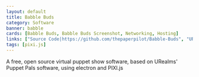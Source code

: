```yaml
---
layout: default
title: Babble Buds
category: Software
banner: babble
cards: [Babble Buds, Babble Buds Screenshot, Networking, Hosting]
links: ["Source Code|https://github.com/thepaperpilot/Babble-Buds", "URealms Post|https://forums.urealms.com/discussion/272/babble/p1"]
tags: [pixi.js]
---
```

A free, open source virtual puppet show software, based on URealms' Puppet Pals software, using electron and PIXI.js
